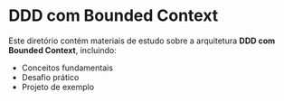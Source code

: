 # DDD com Bounded Context

Este diretório contém materiais de estudo sobre a arquitetura **DDD com Bounded Context**, incluindo:
- Conceitos fundamentais
- Desafio prático
- Projeto de exemplo
